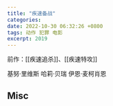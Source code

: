 ```yaml
---
title: "疾速备战"
categories: 
date: 2022-10-30 06:32:26 +0800
tags: 动作 犯罪 电影
excerpt: 2019
---
```


前作：[[疾速追杀]]、[[疾速特攻]]

基努·里维斯
哈莉·贝瑞
伊恩·麦柯肖恩








## Misc



